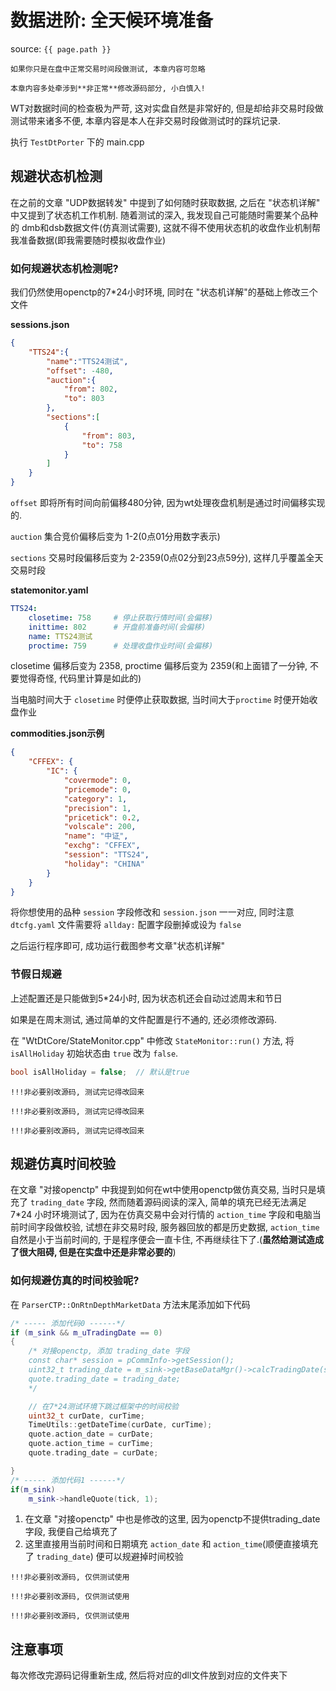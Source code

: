 # 数据进阶: 全天候环境准备

source: `{{ page.path }}`

```tip
如果你只是在盘中正常交易时间段做测试, 本章内容可忽略

本章内容多处牵涉到**非正常**修改源码部分, 小白慎入!
```

WT对数据时间的检查极为严苛, 这对实盘自然是非常好的, 但是却给非交易时段做测试带来诸多不便, 本章内容是本人在非交易时段做测试时的踩坑记录.

执行 `TestDtPorter` 下的 main.cpp

## 规避状态机检测

在之前的文章 "UDP数据转发" 中提到了如何随时获取数据, 之后在 "状态机详解" 中又提到了状态机工作机制. 随着测试的深入, 我发现自己可能随时需要某个品种的 dmb和dsb数据文件(仿真测试需要), 这就不得不使用状态机的收盘作业机制帮我准备数据(即我需要随时模拟收盘作业)

### 如何规避状态机检测呢?
我们仍然使用openctp的7*24小时环境, 同时在 "状态机详解"的基础上修改三个文件

**sessions.json**

```json
{
    "TTS24":{
        "name":"TTS24测试",
        "offset": -480,
        "auction":{
            "from": 802,
            "to": 803
        },
        "sections":[
            {
                "from": 803,
                "to": 758
            }
        ]
    }
}
```

`offset` 即将所有时间向前偏移480分钟, 因为wt处理夜盘机制是通过时间偏移实现的.

`auction` 集合竞价偏移后变为 1-2(0点01分用数字表示)

`sections` 交易时段偏移后变为 2-2359(0点02分到23点59分), 这样几乎覆盖全天交易时段

**statemonitor.yaml**

```yaml
TTS24:
    closetime: 758     # 停止获取行情时间(会偏移)
    inittime: 802      # 开盘前准备时间(会偏移)
    name: TTS24测试
    proctime: 759      # 处理收盘作业时间(会偏移)
```

closetime 偏移后变为 2358, proctime 偏移后变为 2359(和上面错了一分钟, 不要觉得奇怪, 代码里计算是如此的)

当电脑时间大于 `closetime` 时便停止获取数据, 当时间大于`proctime` 时便开始收盘作业

**commodities.json示例**

```json
{
    "CFFEX": {
        "IC": {
            "covermode": 0,
            "pricemode": 0,
            "category": 1,
            "precision": 1,
            "pricetick": 0.2,
            "volscale": 200,
            "name": "中证֤",
            "exchg": "CFFEX",
            "session": "TTS24",
            "holiday": "CHINA"
        }
    }
}
```

将你想使用的品种 `session` 字段修改和 `session.json` 一一对应, 同时注意 `dtcfg.yaml` 文件需要将 `allday:` 配置字段删掉或设为 `false`

之后运行程序即可, 成功运行截图参考文章"状态机详解"

### 节假日规避

上述配置还是只能做到5*24小时, 因为状态机还会自动过滤周末和节日

如果是在周末测试, 通过简单的文件配置是行不通的, 还必须修改源码.

在 "WtDtCore/StateMonitor.cpp" 中修改 `StateMonitor::run()` 方法, 将 `isAllHoliday` 初始状态由 `true` 改为 `false`.

```cpp
bool isAllHoliday = false;  // 默认是true
```

```danger
!!!非必要别改源码, 测试完记得改回来

!!!非必要别改源码, 测试完记得改回来

!!!非必要别改源码, 测试完记得改回来
```

## 规避仿真时间校验

在文章 "对接openctp" 中我提到如何在wt中使用openctp做仿真交易, 当时只是填充了 `trading_date` 字段, 然而随着源码阅读的深入, 简单的填充已经无法满足 7*24 小时环境测试了, 因为在仿真交易中会对行情的 `action_time` 字段和电脑当前时间字段做校验, 试想在非交易时段, 服务器回放的都是历史数据, `action_time` 自然是小于当前时间的, 于是程序便会一直卡住, 不再继续往下了.(**虽然给测试造成了很大阻碍, 但是在实盘中还是非常必要的**)

### 如何规避仿真的时间校验呢?

在 `ParserCTP::OnRtnDepthMarketData` 方法末尾添加如下代码

```cpp
/* ----- 添加代码0 ------*/
if (m_sink && m_uTradingDate == 0)
{
    /* 对接openctp, 添加 trading_date 字段
    const char* session = pCommInfo->getSession();
    uint32_t trading_date = m_sink->getBaseDataMgr()->calcTradingDate(session, actDate, actTime);
    quote.trading_date = trading_date;
    */

    // 在7*24测试环境下跳过框架中的时间校验
    uint32_t curDate, curTime;
    TimeUtils::getDateTime(curDate, curTime);
    quote.action_date = curDate;
    quote.action_time = curTime;
    quote.trading_date = curDate;

}
/* ----- 添加代码1 ------*/
if(m_sink)
    m_sink->handleQuote(tick, 1);
```

1. 在文章 "对接openctp" 中也是修改的这里, 因为openctp不提供trading_date字段, 我便自己给填充了
2. 这里直接用当前时间和日期填充 `action_date` 和 `action_time`(顺便直接填充了 `trading_date`) 便可以规避掉时间校验

```danger
!!!非必要别改源码, 仅供测试使用

!!!非必要别改源码, 仅供测试使用

!!!非必要别改源码, 仅供测试使用
```

## 注意事项

每次修改完源码记得重新生成, 然后将对应的dll文件放到对应的文件夹下